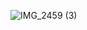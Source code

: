 
![IMG_2459 (3)](https://github.com/Syfer28/weather/assets/102319755/98e717a4-36dd-4d56-b3fa-cfbae69fddaa)
